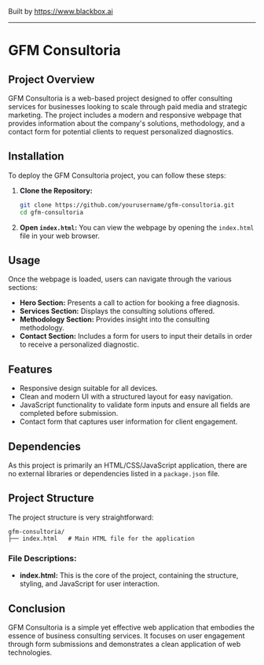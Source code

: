 
Built by https://www.blackbox.ai

---

# GFM Consultoria

## Project Overview
GFM Consultoria is a web-based project designed to offer consulting services for businesses looking to scale through paid media and strategic marketing. The project includes a modern and responsive webpage that provides information about the company's solutions, methodology, and a contact form for potential clients to request personalized diagnostics.

## Installation
To deploy the GFM Consultoria project, you can follow these steps:

1. **Clone the Repository:**
   ```bash
   git clone https://github.com/yourusername/gfm-consultoria.git
   cd gfm-consultoria
   ```

2. **Open `index.html`:**
   You can view the webpage by opening the `index.html` file in your web browser.

## Usage
Once the webpage is loaded, users can navigate through the various sections:

- **Hero Section:** Presents a call to action for booking a free diagnosis.
- **Services Section:** Displays the consulting solutions offered.
- **Methodology Section:** Provides insight into the consulting methodology.
- **Contact Section:** Includes a form for users to input their details in order to receive a personalized diagnostic.

## Features
- Responsive design suitable for all devices.
- Clean and modern UI with a structured layout for easy navigation.
- JavaScript functionality to validate form inputs and ensure all fields are completed before submission.
- Contact form that captures user information for client engagement.

## Dependencies
As this project is primarily an HTML/CSS/JavaScript application, there are no external libraries or dependencies listed in a `package.json` file.

## Project Structure
The project structure is very straightforward:
```
gfm-consultoria/
├── index.html   # Main HTML file for the application
```

### File Descriptions:
- **index.html:** This is the core of the project, containing the structure, styling, and JavaScript for user interaction.

## Conclusion
GFM Consultoria is a simple yet effective web application that embodies the essence of business consulting services. It focuses on user engagement through form submissions and demonstrates a clean application of web technologies.